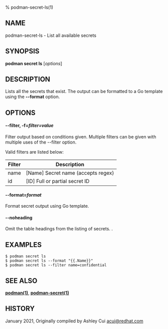 % podman-secret-ls(1)

## NAME
podman\-secret\-ls - List all available secrets

## SYNOPSIS
**podman secret ls** [*options*]

## DESCRIPTION

Lists all the secrets that exist. The output can be formatted to a Go template using the **--format** option.

## OPTIONS

#### **--filter**, **-f**=*filter=value*

Filter output based on conditions given.
Multiple filters can be given with multiple uses of the --filter option.

Valid filters are listed below:

| **Filter** | **Description**                                                   |
| ---------- | ----------------------------------------------------------------- |
| name       | [Name] Secret name (accepts regex)                                |
| id         | [ID] Full or partial secret ID                                    |

#### **--format**=*format*

Format secret output using Go template.

#### **--noheading**

Omit the table headings from the listing of secrets.	.

## EXAMPLES

```
$ podman secret ls
$ podman secret ls --format "{{.Name}}"
$ podman secret ls --filter name=confidential
```

## SEE ALSO
**[podman(1)](podman.1.md)**, **[podman-secret(1)](podman-secret.1.md)**

## HISTORY
January 2021, Originally compiled by Ashley Cui <acui@redhat.com>
